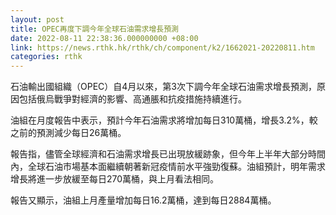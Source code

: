 ```yaml
---
layout: post
title: OPEC再度下調今年全球石油需求增長預測
date: 2022-08-11 22:38:36.000000000 +08:00
link: https://news.rthk.hk/rthk/ch/component/k2/1662021-20220811.htm
categories: rthk
---
```


石油輸出國組織（OPEC）自4月以來，第3次下調今年全球石油需求增長預測，原因包括俄烏戰爭對經濟的影響、高通脹和抗疫措施持續進行。

油組在月度報告中表示，預計今年石油需求將增加每日310萬桶，增長3.2%，較之前的預測減少每日26萬桶。

報告指，儘管全球經濟和石油需求增長已出現放緩跡象，但今年上半年大部分時間內，全球石油市場基本面繼續朝著新冠疫情前水平強勁復蘇。油組預計，明年需求增長將進一步放緩至每日270萬桶，與上月看法相同。

報告又顯示，油組上月產量增加每日16.2萬桶，達到每日2884萬桶。
